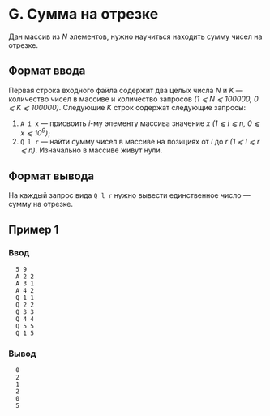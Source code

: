 # G. Сумма на отрезке

Дан массив из _N_ элементов, нужно научиться находить сумму чисел на отрезке.

## Формат ввода

Первая строка входного файла содержит два целых числа _N_ и _K_ — количество чисел в массиве и количество запросов _(1 ⩽
N ⩽ 100000, 0 ⩽ K ⩽ 100000)_. Следующие _K_ строк содержат следующие запросы:

1. `A i x` — присвоить _i_-му элементу массива значение _x (1 ⩽ i ⩽ n, 0 ⩽ x ⩽ 10<sup>9</sup>)_;
2. `Q l r` — найти сумму чисел в массиве на позициях от _l_ до _r (1 ⩽ l ⩽ r ⩽ n)_.
   Изначально в массиве живут нули.

## Формат вывода

На каждый запрос вида `Q l r` нужно вывести единственное число — сумму на отрезке.

## Пример 1

### Ввод

      5 9
      A 2 2
      A 3 1
      A 4 2
      Q 1 1
      Q 2 2
      Q 3 3
      Q 4 4
      Q 5 5
      Q 1 5

### Вывод

      0
      2
      1
      2
      0
      5

